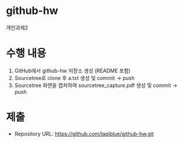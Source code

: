 # github-hw
개인과제2

# 수행 내용
1. GitHub에서 github-hw 저장소 생성 (README 포함)  
2. Sourcetree로 clone 후 a.txt 생성 및 commit -> push  
3. Sourcetree 화면을 캡처하여 sourcetree_capture.pdf 생성 및 commit -> push  

# 제출
- Repository URL: https://github.com/lapiblue/github-hw.git
